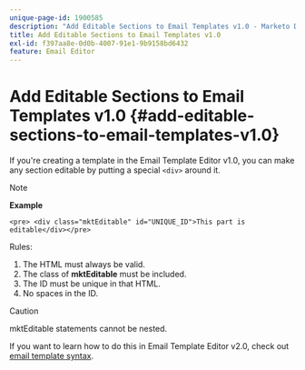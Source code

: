 ```yaml
---
unique-page-id: 1900585
description: "Add Editable Sections to Email Templates v1.0 - Marketo Docs - Product Documentation"
title: Add Editable Sections to Email Templates v1.0
exl-id: f397aa8e-0d0b-4007-91e1-9b9158bd6432
feature: Email Editor
---
```

# Add Editable Sections to Email Templates v1.0 {#add-editable-sections-to-email-templates-v1.0}

If you're creating a template in the Email Template Editor v1.0, you can make any section editable by putting a special `<div>` around it.

>[!NOTE]
>
>**Example**
>
>`<pre> <div class="mktEditable" id="UNIQUE_ID">This part is editable</div></pre>`

Rules:

1. The HTML must always be valid.
1. The class of **mktEditable** must be included.
1. The ID must be unique in that HTML.
1. No spaces in the ID.

>[!CAUTION]
>
>mktEditable statements cannot be nested.

If you want to learn how to do this in Email Template Editor v2.0, check out [email template syntax](/help/marketo/product-docs/email-marketing/general/email-editor-2/email-template-syntax.md).
